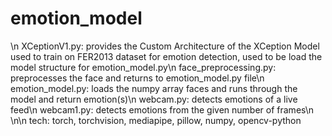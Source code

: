 # emotion_model
\n
XCeptionV1.py: provides the Custom Architecture of the XCeption Model used to train on FER2013 dataset for emotion detection, used to be load the model 
                structure for emotion_model.py\n
face_preprocessing.py: preprocesses the face and returns to emotion_model.py file\n
emotion_model.py: loads the numpy array faces and runs through the model and return emotion(s)\n
webcam.py: detects emotions of a live feed\n
webcam1.py: detects emotions from the given number of frames\n
\n\n
tech: torch, torchvision, mediapipe, pillow, numpy, opencv-python

